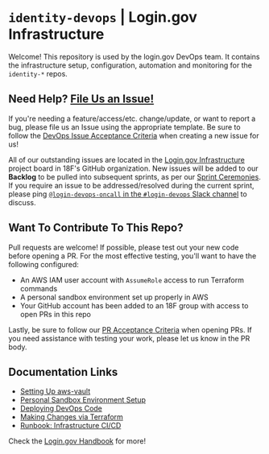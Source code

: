 # `identity-devops` | Login.gov Infrastructure

Welcome! This repository is used by the login.gov DevOps team. It contains the infrastructure setup, configuration, automation and monitoring for the `identity-*` repos.

## Need Help? [File Us an Issue!](https://github.com/18F/identity-devops/issues/new/choose)

If you're needing a feature/access/etc. change/update, or want to report a bug, please file us an Issue using the appropriate template. Be sure to follow the [DevOps Issue Acceptance Criteria](https://handbook.login.gov/articles/infrastructure-acceptance-criteria.html) when creating a new issue for us!

All of our outstanding issues are located in the [Login.gov Infrastructure](https://github.com/orgs/18F/projects/5) project board in 18F's GitHub organization. New issues will be added to our **Backlog** to be pulled into subsequent sprints, as per our [Sprint Ceremonies](https://handbook.login.gov/articles/infrastructure-ceremonies.html). If you require an issue to be addressed/resolved during the current sprint, please ping [`@login-devops-oncall` in the `#login-devops` Slack channel](https://gsa-tts.slack.com/archives/C16RSBG49) to discuss.

## Want To Contribute To This Repo?

Pull requests are welcome! If possible, please test out your new code before opening a PR. For the most effective testing, you'll want to have the following configured:

- An AWS IAM user account with `AssumeRole` access to run Terraform commands
- A personal sandbox environment set up properly in AWS
- Your GitHub account has been added to an 18F group with access to open PRs in this repo

Lastly, be sure to follow our [PR Acceptance Criteria](https://handbook.login.gov/articles/infrastructure-acceptance-criteria.html#pull-requests) when opening PRs. If you need assistance with testing your work, please let us know in the PR body.

## Documentation Links

- [Setting Up aws-vault](https://github.com/18F/identity-devops/wiki/Setting-Up-AWS-Vault)
- [Personal Sandbox Environment Setup](https://github.com/18F/identity-devops/wiki/Building-a-Personal-Sandbox-Environment)
- [Deploying DevOps Code](https://github.com/18F/identity-devops/wiki/Deploying-Infrastructure-Code)
- [Making Changes via Terraform](https://github.com/18F/identity-devops/wiki/Making-Changes-via-Terraform)
- [Runbook: Infrastructure CI/CD](https://github.com/18F/identity-devops/wiki/Runbook:-Infrastructure-CI-CD)

Check the [Login.gov Handbook](https://handbook.login.gov/#infrastructure) for more!
